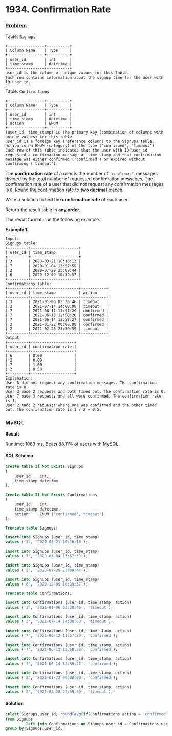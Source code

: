 # 1934. Confirmation Rate

### [Problem](https://leetcode.com/problems/confirmation-rate/description/)

Table: `Signups`

```
+----------------+----------+
| Column Name    | Type     |
+----------------+----------+
| user_id        | int      |
| time_stamp     | datetime |
+----------------+----------+
user_id is the column of unique values for this table.
Each row contains information about the signup time for the user with ID user_id.
```

Table: `Confirmations`

```
+----------------+----------+
| Column Name    | Type     |
+----------------+----------+
| user_id        | int      |
| time_stamp     | datetime |
| action         | ENUM     |
+----------------+----------+
(user_id, time_stamp) is the primary key (combination of columns with unique values) for this table.
user_id is a foreign key (reference column) to the Signups table.
action is an ENUM (category) of the type ('confirmed', 'timeout')
Each row of this table indicates that the user with ID user_id requested a confirmation message at time_stamp and that confirmation message was either confirmed ('confirmed') or expired without confirming ('timeout').
```

The **confirmation rate** of a user is the number of `'confirmed'` messages divided by the total number of requested
confirmation messages. The confirmation rate of a user that did not request any confirmation messages is `0`. Round the
confirmation rate to **two decimal** places.

Write a solution to find the **confirmation rate** of each user.

Return the result table in **any order**.

The result format is in the following example.

**Example 1:**

```
Input:
Signups table:
+---------+---------------------+
| user_id | time_stamp          |
+---------+---------------------+
| 3       | 2020-03-21 10:16:13 |
| 7       | 2020-01-04 13:57:59 |
| 2       | 2020-07-29 23:09:44 |
| 6       | 2020-12-09 10:39:37 |
+---------+---------------------+
Confirmations table:
+---------+---------------------+-----------+
| user_id | time_stamp          | action    |
+---------+---------------------+-----------+
| 3       | 2021-01-06 03:30:46 | timeout   |
| 3       | 2021-07-14 14:00:00 | timeout   |
| 7       | 2021-06-12 11:57:29 | confirmed |
| 7       | 2021-06-13 12:58:28 | confirmed |
| 7       | 2021-06-14 13:59:27 | confirmed |
| 2       | 2021-01-22 00:00:00 | confirmed |
| 2       | 2021-02-28 23:59:59 | timeout   |
+---------+---------------------+-----------+
Output:
+---------+-------------------+
| user_id | confirmation_rate |
+---------+-------------------+
| 6       | 0.00              |
| 3       | 0.00              |
| 7       | 1.00              |
| 2       | 0.50              |
+---------+-------------------+
Explanation:
User 6 did not request any confirmation messages. The confirmation rate is 0.
User 3 made 2 requests and both timed out. The confirmation rate is 0.
User 7 made 3 requests and all were confirmed. The confirmation rate is 1.
User 2 made 2 requests where one was confirmed and the other timed out. The confirmation rate is 1 / 2 = 0.5.
```

### MySQL

**Result**

Runtime: 1083 ms, Beats 88.11% of users with MySQL.

#### SQL Schema

```sql
Create table If Not Exists Signups
(
    user_id    int,
    time_stamp datetime
);

Create table If Not Exists Confirmations
(
    user_id    int,
    time_stamp datetime,
    action     ENUM ('confirmed','timeout')
);

Truncate table Signups;

insert into Signups (user_id, time_stamp)
values ('3', '2020-03-21 10:16:13');

insert into Signups (user_id, time_stamp)
values ('7', '2020-01-04 13:57:59');

insert into Signups (user_id, time_stamp)
values ('2', '2020-07-29 23:09:44');

insert into Signups (user_id, time_stamp)
values ('6', '2020-12-09 10:39:37');

Truncate table Confirmations;

insert into Confirmations (user_id, time_stamp, action)
values ('3', '2021-01-06 03:30:46', 'timeout');

insert into Confirmations (user_id, time_stamp, action)
values ('3', '2021-07-14 14:00:00', 'timeout');

insert into Confirmations (user_id, time_stamp, action)
values ('7', '2021-06-12 11:57:29', 'confirmed');

insert into Confirmations (user_id, time_stamp, action)
values ('7', '2021-06-13 12:58:28', 'confirmed');

insert into Confirmations (user_id, time_stamp, action)
values ('7', '2021-06-14 13:59:27', 'confirmed');

insert into Confirmations (user_id, time_stamp, action)
values ('2', '2021-01-22 00:00:00', 'confirmed');

insert into Confirmations (user_id, time_stamp, action)
values ('2', '2021-02-28 23:59:59', 'timeout');
```

#### Solution

```sql
select Signups.user_id, round(avg(if(Confirmations.action = 'confirmed', 1, 0)), 2) as confirmation_rate
from Signups
         left join Confirmations on Signups.user_id = Confirmations.user_id
group by Signups.user_id;
```
